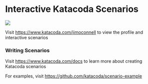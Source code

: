 # Interactive Katacoda Scenarios

[![](http://shields.katacoda.com/katacoda/jimoconnell/count.svg)](https://www.katacoda.com/jimoconnell "Get your profile on Katacoda.com")

Visit https://www.katacoda.com/jimoconnell to view the profile and interactive scenarios

### Writing Scenarios
Visit https://www.katacoda.com/docs to learn more about creating Katacoda scenarios

For examples, visit https://github.com/katacoda/scenario-example
